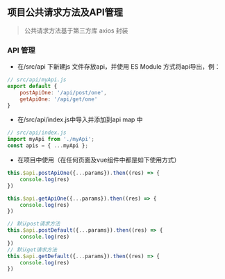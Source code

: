 ## 项目公共请求方法及API管理

> 公共请求方法基于第三方库 axios 封装

### API 管理

- 在/src/api 下新建js 文件存放api，并使用 ES Module 方式将api导出，例：

``` javascript
// src/api/myApi.js
export default {
	postApiOne: '/api/post/one',
	getApiOne: '/api/get/one'
}
```

- 在/src/api/index.js中导入并添加到api map 中

```javascript
// src/api/index.js
import myApi from './myApi';
const apis = { ...myApi };
```

- 在项目中使用（在任何页面及vue组件中都是如下使用方式）

```javascript
this.$api.postApiOne({...params}).then((res) => {
	console.log(res)
})

this.$api.getApiOne({...params}).then((res) => {
	console.log(res)
})

// 默认post请求方法
this.$api.postDefault({...params}).then((res) => {
	console.log(res)
})
// 默认get请求方法
this.$api.getDefault({...params}).then((res) => {
	console.log(res)
})
```